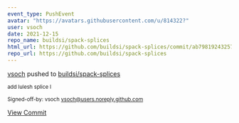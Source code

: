```yaml
---
event_type: PushEvent
avatar: "https://avatars.githubusercontent.com/u/814322?"
user: vsoch
date: 2021-12-15
repo_name: buildsi/spack-splices
html_url: https://github.com/buildsi/spack-splices/commit/ab7981924325754a75f5f3eb2b85688fd9b2f5f2
repo_url: https://github.com/buildsi/spack-splices
---
```


<a href='https://github.com/vsoch' target='_blank'>vsoch</a> pushed to <a href='https://github.com/buildsi/spack-splices' target='_blank'>buildsi/spack-splices</a>

<small>add lulesh splice
l

Signed-off-by: vsoch <vsoch@users.noreply.github.com></small>

<a href='https://github.com/buildsi/spack-splices/commit/ab7981924325754a75f5f3eb2b85688fd9b2f5f2' target='_blank'>View Commit</a>